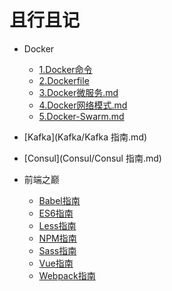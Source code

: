 # 且行且记

* Docker
  * [1.Docker命令](Docker/1.Docker命令.md)
  * [2.Dockerfile](Docker/2.Dockerfile命令.md)
  * [3.Docker微服务.md](Docker/3.Docker微服务.md)
  * [4.Docker网络模式.md](Docker/4.Docker网络模式.md)
  * [5.Docker-Swarm.md](Docker/5.Docker-Swarm.md)

* [Kafka](Kafka/Kafka 指南.md)

* [Consul](Consul/Consul 指南.md)

* 前端之巅

  - [Babel指南](前端/Babel指南.md)
  - [ES6指南](前端/ES6指南.md)
  - [Less指南](前端/Less指南.md)
  - [NPM指南](前端/NPM指南.md)
  - [Sass指南](前端/Sass指南.md)
  - [Vue指南](前端/Vue指南.md)
  - [Webpack指南](前端/Webpack指南.md)

  
